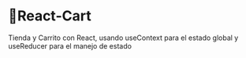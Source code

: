 # 🛒React-Cart
Tienda y Carrito con React, usando useContext para el estado global y useReducer para el manejo de estado
